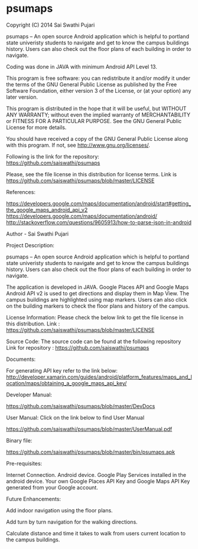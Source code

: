 psumaps
=======

Copyright (C) 2014 Sai Swathi Pujari

psumaps – An open source Android application which is helpful to portland state univeristy students to navigate 
and get to know the campus buildings history. Users can also check out the floor plans of each building in order
to navigate.

Coding was done in JAVA with minimum Android API Level 13.

This program is free software: you can redistribute it and/or modify it under the terms of the GNU General Public License as published by the Free Software Foundation, either version 3 of the License, or (at your option) any later version.

This program is distributed in the hope that it will be useful, but WITHOUT ANY WARRANTY; without even the implied warranty of MERCHANTABILITY or FITNESS FOR A PARTICULAR PURPOSE. See the GNU General Public License for more details.

You should have received a copy of the GNU General Public License along with this program. If not, see http://www.gnu.org/licenses/.

Following is the link for the repository: https://github.com/saiswathi/psumaps

Please, see the file license in this distribution for license terms. Link is https://github.com/saiswathi/psumaps/blob/master/LICENSE

References: 

https://developers.google.com/maps/documentation/android/start#getting_the_google_maps_android_api_v2 https://developers.google.com/maps/documentation/android/  http://stackoverflow.com/questions/9605913/how-to-parse-json-in-android

Author - Sai Swathi Pujari

Project Description:

psumaps – An open source Android application which is helpful to portland state univeristy students to navigate 
and get to know the campus buildings history. Users can also check out the floor plans of each building in order
to navigate.

The application is developed in JAVA. Google Places API and Google Maps Android API v2 is used to get directions and display them in Map View. The campus buildings are highlighted using map markers. Users can also click on the building markers to check the floor plans and history of the campus.

License Information:
Please check the below link to get the file license in this distribution. Link : https://github.com/saiswathi/psumaps/blob/master/LICENSE

Source Code:
The source code can be found at the following repository Link for repository : 
https://github.com/saiswathi/psumaps

Documents:

For generating API key refer to the link below:
http://developer.xamarin.com/guides/android/platform_features/maps_and_location/maps/obtaining_a_google_maps_api_key/

Developer Manual:

https://github.com/saiswathi/psumaps/blob/master/DevDocs


User Manual:
Click on the link below to find User Manual

https://github.com/saiswathi/psumaps/blob/master/UserManual.pdf

Binary file:

https://github.com/saiswathi/psumaps/blob/master/bin/psumaps.apk


Pre-requisites:

Internet Connection.
Android device.
Google Play Services installed in the android device.
Your own Google Places API Key and Google Maps API Key generated from your Google account.


Future Enhancements:

Add indoor navigation using the floor plans.

Add turn by turn navigation for the walking directions.

Calculate distance and time it takes to walk from users current location to the campus buildings.

